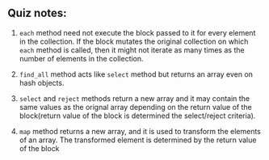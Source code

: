 Quiz notes:
----------

1. `each` method need not execute  the block passed to it for every element in the collection.
  If the block mutates the original collection on which  `each` method is called, then it might not 
  iterate as many times as the number of elements in the collection.

2. `find_all` method acts like  `select` method but returns an array even on hash objects.

3. `select` and `reject` methods return a new array and it may contain the same values as the orignal array
    depending on the return value of the block(return value of the block is determined the select/reject criteria).

4. `map` method returns a new array, and it is used to transform the elements of an array. The transformed element 
   is determined by the return value of the block
